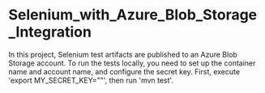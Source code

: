 # Selenium_with_Azure_Blob_Storage_Integration
In this project, Selenium test artifacts are published to an Azure Blob Storage account. 
To run the tests locally, you need to set up the container name and account name, and configure the secret key. 
First, execute 'export MY_SECRET_KEY=""', 
then run 'mvn test'.
